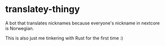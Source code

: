 # translatey-thingy

A bot that translates nicknames because everyone's nickname in nextcore is Norwegian.

This is also just me tinkering with Rust for the first time :)
